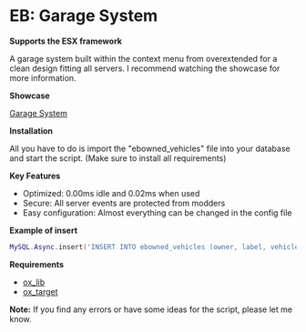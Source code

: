 # EB: Garage System


**Supports the ESX framework**

A garage system built within the context menu from overextended for a clean design fitting all servers. I recommend watching the showcase for more information.

**Showcase**

[Garage System](https://www.youtube.com/watch?v=AfOK4YuUuQM&ab_channel=ElliBelli%21)

**Installation**

All you have to do is import the "ebowned_vehicles" file into your database and start the script. (Make sure to install all requirements)

**Key Features**

* Optimized: 0.00ms idle and 0.02ms when used
* Secure: All server events are protected from modders
* Easy configuration: Almost everything can be changed in the config file

**Example of insert**

```lua
MySQL.Async.insert('INSERT INTO ebowned_vehicles (owner, label, vehicle, vehtype, vehicleprops, numberplate, area, leased, impounded, parked) VALUES (?, ?, ?, ?, ?, ?, ?, ?, ?, ?)', {xPlayer.getIdentifier(), 'Adder', 'adder', 'car', json.encode({plate = 'EB 12345', engineHealth = 1000.0, bodyHealth = 1000.0, fuelLevel = 100}), 'EB 12345', 'Los Santos', 0, 0, 1})
```

**Requirements**

* [ox_lib](https://github.com/overextended/ox_lib/releases/)
* [ox_target](https://github.com/overextended/ox_target/releases/)

**Note:** If you find any errors or have some ideas for the script, please let me know.
